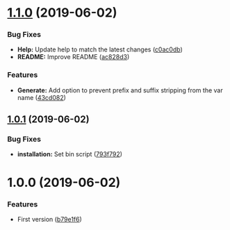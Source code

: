 # [1.1.0](https://github.com/XC-/env2conffile/compare/v1.0.1...v1.1.0) (2019-06-02)


### Bug Fixes

* **Help:** Update help to match the latest changes ([c0ac0db](https://github.com/XC-/env2conffile/commit/c0ac0db))
* **README:** Improve README ([ac828d3](https://github.com/XC-/env2conffile/commit/ac828d3))


### Features

* **Generate:** Add option to prevent prefix and suffix stripping from the var name ([43cd082](https://github.com/XC-/env2conffile/commit/43cd082))

## [1.0.1](https://github.com/XC-/env2conffile/compare/v1.0.0...v1.0.1) (2019-06-02)


### Bug Fixes

* **installation:** Set bin script ([793f792](https://github.com/XC-/env2conffile/commit/793f792))

# 1.0.0 (2019-06-02)


### Features

* First version ([b79e1f6](https://github.com/XC-/env2conffile/commit/b79e1f6))
